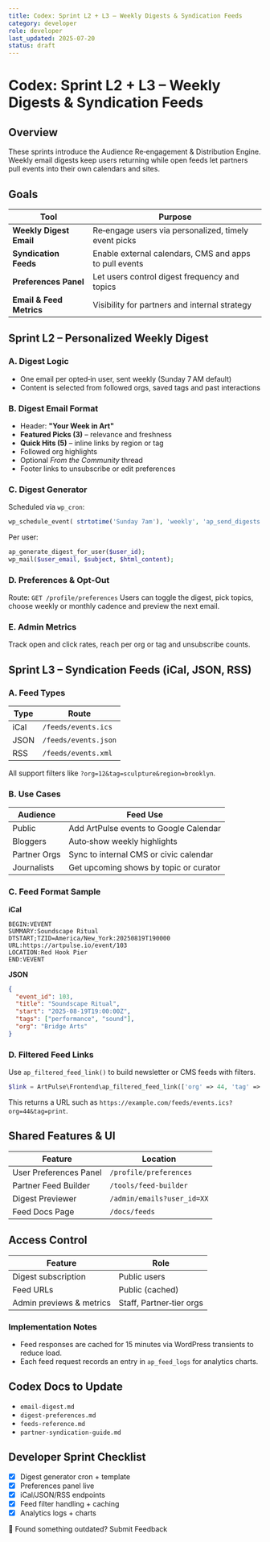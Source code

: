```yaml
---
title: Codex: Sprint L2 + L3 – Weekly Digests & Syndication Feeds
category: developer
role: developer
last_updated: 2025-07-20
status: draft
---
```

# Codex: Sprint L2 + L3 – Weekly Digests & Syndication Feeds

## Overview
These sprints introduce the Audience Re‑engagement & Distribution Engine. Weekly email digests keep users returning while open feeds let partners pull events into their own calendars and sites.

## Goals
| Tool | Purpose |
| --- | --- |
| **Weekly Digest Email** | Re‑engage users via personalized, timely event picks |
| **Syndication Feeds** | Enable external calendars, CMS and apps to pull events |
| **Preferences Panel** | Let users control digest frequency and topics |
| **Email & Feed Metrics** | Visibility for partners and internal strategy |

## Sprint L2 – Personalized Weekly Digest
### A. Digest Logic
- One email per opted‑in user, sent weekly (Sunday 7 AM default)
- Content is selected from followed orgs, saved tags and past interactions

### B. Digest Email Format
- Header: **"Your Week in Art"**
- **Featured Picks (3)** – relevance and freshness
- **Quick Hits (5)** – inline links by region or tag
- Followed org highlights
- Optional *From the Community* thread
- Footer links to unsubscribe or edit preferences

### C. Digest Generator
Scheduled via `wp_cron`:
```php
wp_schedule_event( strtotime('Sunday 7am'), 'weekly', 'ap_send_digests' );
```
Per user:
```php
ap_generate_digest_for_user($user_id);
wp_mail($user_email, $subject, $html_content);
```

### D. Preferences & Opt‑Out
Route: `GET /profile/preferences`
Users can toggle the digest, pick topics, choose weekly or monthly cadence and preview the next email.

### E. Admin Metrics
Track open and click rates, reach per org or tag and unsubscribe counts.

## Sprint L3 – Syndication Feeds (iCal, JSON, RSS)
### A. Feed Types
| Type | Route |
| --- | --- |
| iCal | `/feeds/events.ics` |
| JSON | `/feeds/events.json` |
| RSS | `/feeds/events.xml` |
All support filters like `?org=12&tag=sculpture&region=brooklyn`.

### B. Use Cases
| Audience | Feed Use |
| --- | --- |
| Public | Add ArtPulse events to Google Calendar |
| Bloggers | Auto‑show weekly highlights |
| Partner Orgs | Sync to internal CMS or civic calendar |
| Journalists | Get upcoming shows by topic or curator |

### C. Feed Format Sample
**iCal**
```ical
BEGIN:VEVENT
SUMMARY:Soundscape Ritual
DTSTART;TZID=America/New_York:20250819T190000
URL:https://artpulse.io/event/103
LOCATION:Red Hook Pier
END:VEVENT
```
**JSON**
```json
{
  "event_id": 103,
  "title": "Soundscape Ritual",
  "start": "2025-08-19T19:00:00Z",
  "tags": ["performance", "sound"],
  "org": "Bridge Arts"
}
```

### D. Filtered Feed Links

Use `ap_filtered_feed_link()` to build newsletter or CMS feeds with filters.

```php
$link = ArtPulse\Frontend\ap_filtered_feed_link(['org' => 44, 'tag' => 'print']);
```

This returns a URL such as `https://example.com/feeds/events.ics?org=44&tag=print`.

## Shared Features & UI
| Feature | Location |
| --- | --- |
| User Preferences Panel | `/profile/preferences` |
| Partner Feed Builder | `/tools/feed-builder` |
| Digest Previewer | `/admin/emails?user_id=XX` |
| Feed Docs Page | `/docs/feeds` |

## Access Control
| Feature | Role |
| --- | --- |
| Digest subscription | Public users |
| Feed URLs | Public (cached) |
| Admin previews & metrics | Staff, Partner‑tier orgs |

### Implementation Notes
- Feed responses are cached for 15 minutes via WordPress transients to reduce load.
- Each feed request records an entry in `ap_feed_logs` for analytics charts.

## Codex Docs to Update
- `email-digest.md`
- `digest-preferences.md`
- `feeds-reference.md`
- `partner-syndication-guide.md`

## Developer Sprint Checklist
- [x] Digest generator cron + template
- [x] Preferences panel live
- [x] iCal/JSON/RSS endpoints
- [x] Feed filter handling + caching
- [x] Analytics logs + charts

💬 Found something outdated? Submit Feedback
